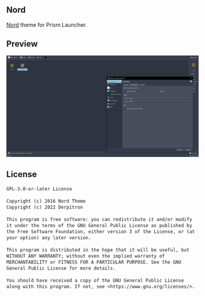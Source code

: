 <!--
SPDX-FileCopyrightText: 2022 Derpitron <priya.aravamuthan@protonmail.com>

SPDX-License-Identifier: CC0-1.0

-->

Nord
---
[Nord](https://nordtheme.com) theme for Prism Launcher.

## Preview
![Nord Preview](preview.png)

## License
```
GPL-3.0-or-later License

Copyright (c) 2016 Nord Theme
Copyright (c) 2022 Derpitron

This program is free software: you can redistribute it and/or modify it under the terms of the GNU General Public License as published by the Free Software Foundation, either version 3 of the License, or (at your option) any later version.

This program is distributed in the hope that it will be useful, but WITHOUT ANY WARRANTY; without even the implied warranty of MERCHANTABILITY or FITNESS FOR A PARTICULAR PURPOSE. See the GNU General Public License for more details.

You should have received a copy of the GNU General Public License along with this program. If not, see <https://www.gnu.org/licenses/>.
```
